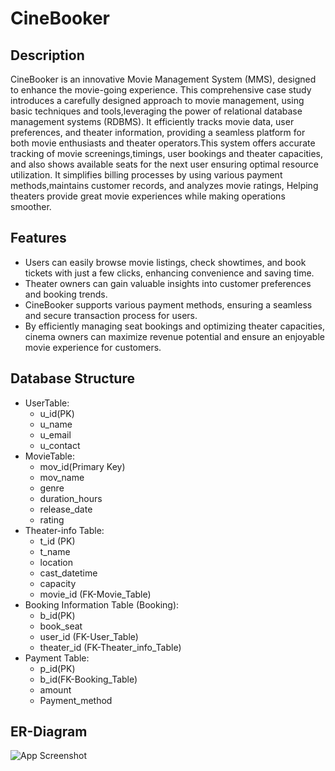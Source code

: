 
# CineBooker



## Description

CineBooker is an innovative Movie Management System (MMS), designed to enhance the movie-going experience. This comprehensive case study introduces a carefully designed approach to movie management, using basic techniques and tools,leveraging the power of relational database management systems (RDBMS). It efficiently tracks movie data, user preferences, and theater information, providing a seamless platform for both movie enthusiasts and theater operators.This system offers accurate tracking of movie screenings,timings, user bookings and theater capacities, and also shows available seats for the next user ensuring optimal resource utilization. It simplifies billing processes by using various payment methods,maintains customer records, and analyzes movie ratings, Helping theaters provide great movie experiences while making operations smoother.
## Features

- Users can easily browse movie listings, check showtimes, and book tickets with just a few clicks, enhancing convenience and saving time.
- Theater owners can gain valuable insights into customer preferences and booking trends.
- CineBooker supports various payment methods, ensuring a seamless and secure transaction process for users.
- By efficiently managing seat bookings and optimizing theater capacities, cinema owners can maximize revenue potential and ensure an enjoyable movie experience for customers.


## Database Structure

- UserTable:
    - u_id(PK)
    - u_name
    - u_email
    - u_contact
- MovieTable:
    - mov_id(Primary Key)
    - mov_name
    - genre
    - duration_hours
    - release_date
    - rating
- Theater-info Table:
    - t_id (PK)
    - t_name
    - location
    - cast_datetime
    - capacity
    - movie_id (FK-Movie_Table)
- Booking Information Table (Booking):
    - b_id(PK)
    - book_seat
    - user_id (FK-User_Table)
    - theater_id (FK-Theater_info_Table)
- Payment Table:
    - p_id(PK)
    - b_id(FK-Booking_Table)
    - amount
    - Payment_method

## ER-Diagram

![App Screenshot](https://github.com/sanketkambli04082001/CineBooker_SQL/assets/99606067/49160331-b866-4949-a5d2-c9190d8b5c54)
